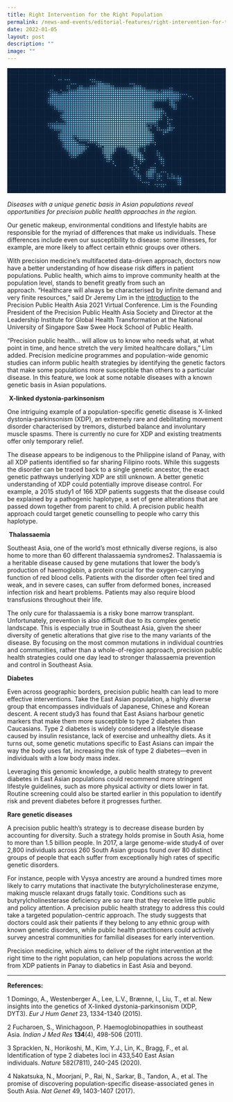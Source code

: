 ```yaml
---
title: Right Intervention for the Right Population
permalink: /news-and-events/editorial-features/right-intervention-for-the-right-population/
date: 2022-01-05
layout: post
description: ""
image: ""
---
```

![](/images/Resources/Editorial%20Features/2022/diseases-with-genetic-basis-in-asia.jpg)

_Diseases with a unique genetic basis in Asian populations reveal opportunities for precision public health approaches in the region._

Our genetic makeup, environmental conditions and lifestyle habits are responsible for the myriad of differences that make us individuals. These differences include even our susceptibility to disease: some illnesses, for example, are more likely to affect certain ethnic groups over others.

With precision medicine’s multifaceted data-driven approach, doctors now have a better understanding of how disease risk differs in patient populations. Public health, which aims to improve community health at the population level, stands to benefit greatly from such an approach. “Healthcare will always be characterised by infinite demand and very finite resources,” said Dr Jeremy Lim in the [introduction](https://www.youtube.com/watch?v=dpnhZt6Mtxg) to the Precision Public Health Asia 2021 Virtual Conference. Lim is the Founding President of the Precision Public Health Asia Society and Director at the Leadership Institute for Global Health Transformation at the National University of Singapore Saw Swee Hock School of Public Health.

“Precision public health… will allow us to know who needs what, at what point in time, and hence stretch the very limited healthcare dollars,” Lim added. Precision medicine programmes and population-wide genomic studies can inform public health strategies by identifying the genetic factors that make some populations more susceptible than others to a particular disease. In this feature, we look at some notable diseases with a known genetic basis in Asian populations.

 **X-linked dystonia-parkinsonism**

One intriguing example of a population-specific genetic disease is X-linked dystonia-parkinsonism (XDP), an extremely rare and debilitating movement disorder characterised by tremors, disturbed balance and involuntary muscle spasms. There is currently no cure for XDP and existing treatments offer only temporary relief.

The disease appears to be indigenous to the Philippine island of Panay, with all XDP patients identified so far sharing Filipino roots. While this suggests the disorder can be traced back to a single genetic ancestor, the exact genetic pathways underlying XDP are still unknown. A better genetic understanding of XDP could potentially improve disease control. For example, a 2015 study1 of 166 XDP patients suggests that the disease could be explained by a pathogenic haplotype, a set of gene alterations that are passed down together from parent to child. A precision public health approach could target genetic counselling to people who carry this haplotype.

 **Thalassaemia**

Southeast Asia, one of the world’s most ethnically diverse regions, is also home to more than 60 different thalassaemia syndromes2. Thalassaemia is a heritable disease caused by gene mutations that lower the body’s production of haemoglobin, a protein crucial for the oxygen-carrying function of red blood cells. Patients with the disorder often feel tired and weak, and in severe cases, can suffer from deformed bones, increased infection risk and heart problems. Patients may also require blood transfusions throughout their life.

The only cure for thalassaemia is a risky bone marrow transplant. Unfortunately, prevention is also difficult due to its complex genetic landscape. This is especially true in Southeast Asia, given the sheer diversity of genetic alterations that give rise to the many variants of the disease. By focusing on the most common mutations in individual countries and communities, rather than a whole-of-region approach, precision public health strategies could one day lead to stronger thalassaemia prevention and control in Southeast Asia.

**Diabetes**

Even across geographic borders, precision public health can lead to more effective interventions. Take the East Asian population, a highly diverse group that encompasses individuals of Japanese, Chinese and Korean descent. A recent study3 has found that East Asians harbour genetic markers that make them more susceptible to type 2 diabetes than Caucasians. Type 2 diabetes is widely considered a lifestyle disease caused by insulin resistance, lack of exercise and unhealthy diets. As it turns out, some genetic mutations specific to East Asians can impair the way the body uses fat, increasing the risk of type 2 diabetes—even in individuals with a low body mass index.

Leveraging this genomic knowledge, a public health strategy to prevent diabetes in East Asian populations could recommend more stringent lifestyle guidelines, such as more physical activity or diets lower in fat. Routine screening could also be started earlier in this population to identify risk and prevent diabetes before it progresses further.

**Rare genetic diseases**

A precision public health’s strategy is to decrease disease burden by accounting for diversity. Such a strategy holds promise in South Asia, home to more than 1.5 billion people. In 2017, a large genome-wide study4 of over 2,800 individuals across 260 South Asian groups found over 80 distinct groups of people that each suffer from exceptionally high rates of specific genetic disorders.

For instance, people with Vysya ancestry are around a hundred times more likely to carry mutations that inactivate the butyrylcholinesterase enzyme, making muscle relaxant drugs fatally toxic. Conditions such as butyrylcholinesterase deficiency are so rare that they receive little public and policy attention. A precision public health strategy to address this could take a targeted population-centric approach. The study suggests that doctors could ask their patients if they belong to any ethnic group with known genetic disorders, while public health practitioners could actively survey ancestral communities for familial diseases for early intervention.

Precision medicine, which aims to deliver of the right intervention at the right time to the right population, can help populations across the world: from XDP patients in Panay to diabetics in East Asia and beyond.

* * *

**References:**

1 Domingo, A., Westenberger A., Lee, L.V., Brænne, I., Liu, T., et al. New insights into the genetics of X-linked dystonia-parkinsonism (XDP, DYT3). _Eur J Hum Genet_ 23, 1334-1340 (2015).

2 Fucharoen, S., Winichagoon, P. Haemoglobinopathies in southeast Asia. _Indian J Med Res_ **134**(4), 498-506 (2011).

3 Spracklen, N., Horikoshi, M., Kim, Y.J., Lin, K., Bragg, F., et al. Identification of type 2 diabetes loci in 433,540 East Asian individuals. _Nature_ 582(7811), 240-245 (2020).

4 Nakatsuka, N., Moorjani, P., Rai, N., Sarkar, B., Tandon, A., et al. The promise of discovering population-specific disease-associated genes in South Asia. _Nat Genet_ 49, 1403-1407 (2017).